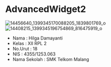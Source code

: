 # AdvancedWidget2

![14456640_1399345170088205_1839801769_o](https://cloud.githubusercontent.com/assets/22041608/18749345/b1eed2b4-8100-11e6-8956-2102fac6309f.png)
![14408215_1399345196754869_816475919_o](https://cloud.githubusercontent.com/assets/22041608/18749349/b5a8cdf6-8100-11e6-97f8-148e35b56cf3.png)
- Nama : Hilga Damayanti
- Kelas :  XII RPL 2
- No.Urut : 18
- NIS : 4355/1253.063
- Nama Sekolah : SMK Telkom Malang
